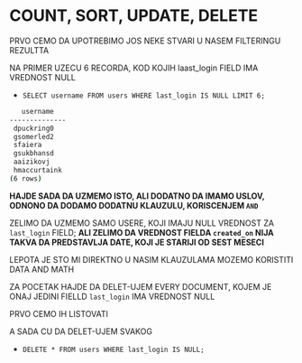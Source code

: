 # COUNT, SORT, UPDATE, DELETE

PRVO CEMO DA UPOTREBIMO JOS NEKE STVARI U NASEM FILTERINGU REZULTTA

NA PRIMER UZECU 6 RECORDA, KOD KOJIH laast_login FIELD IMA VREDNOST NULL

- `SELECT username FROM users WHERE last_login IS NULL LIMIT 6;`

```zsh
   username   
--------------
 dpuckring0
 gsomerled2
 sfaiera
 gsukbhansd
 aaizikovj
 hmaccurtaink
(6 rows)
```

**HAJDE SADA DA UZMEMO ISTO, ALI DODATNO DA IMAMO USLOV, ODNONO DA DODAMO DODATNU KLAUZULU, KORISCENJEM `AND`**

ZELIMO DA UZMEMO SAMO USERE, KOJI IMAJU NULL VREDNOST ZA `last_login` FIELD; **ALI ZELIMO DA VREDNOST FIELDA `created_on`  NIJA TAKVA DA PREDSTAVLJA DATE, KOJI JE STARIJI OD SEST MESECI**

LEPOTA JE STO MI DIREKTNO U NASIM KLAUZULAMA MOZEMO KORISTITI DATA AND MATH



ZA POCETAK HAJDE DA DELET-UJEM EVERY DOCUMENT, KOJEM JE ONAJ JEDINI FIELLD `last_login` IMA VREDNOST NULL

PRVO CEMO IH LISTOVATI

A SADA CU DA DELET-UJEM SVAKOG

- `DELETE * FROM users WHERE last_login IS NULL;`